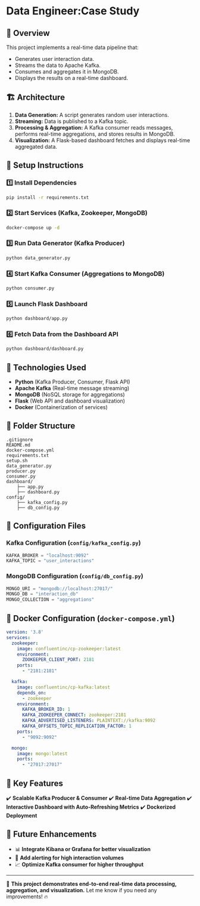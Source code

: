 # Data Engineer:Case Study

## 📌 Overview
This project implements a real-time data pipeline that:
- Generates user interaction data.
- Streams the data to Apache Kafka.
- Consumes and aggregates it in MongoDB.
- Displays the results on a real-time dashboard.

## 🏗️ Architecture
1. **Data Generation:** A script generates random user interactions.
2. **Streaming:** Data is published to a Kafka topic.
3. **Processing & Aggregation:** A Kafka consumer reads messages, performs real-time aggregations, and stores results in MongoDB.
4. **Visualization:** A Flask-based dashboard fetches and displays real-time aggregated data.

## 🚀 Setup Instructions
### **1️⃣ Install Dependencies**
```sh
pip install -r requirements.txt
```

### **2️⃣ Start Services (Kafka, Zookeeper, MongoDB)**
```sh
docker-compose up -d
```

### **3️⃣ Run Data Generator (Kafka Producer)**
```sh
python data_generator.py
```

### **4️⃣ Start Kafka Consumer (Aggregations to MongoDB)**
```sh
python consumer.py
```

### **5️⃣ Launch Flask Dashboard**
```sh
python dashboard/app.py
```

### **6️⃣ Fetch Data from the Dashboard API**
```sh
python dashboard/dashboard.py
```

## 🔧 Technologies Used
- **Python** (Kafka Producer, Consumer, Flask API)
- **Apache Kafka** (Real-time message streaming)
- **MongoDB** (NoSQL storage for aggregations)
- **Flask** (Web API and dashboard visualization)
- **Docker** (Containerization of services)

## 📂 Folder Structure
```
.gitignore
README.md
docker-compose.yml
requirements.txt
setup.sh
data_generator.py
producer.py
consumer.py
dashboard/
    ├── app.py
    ├── dashboard.py
config/
    ├── kafka_config.py
    ├── db_config.py
```

## 📝 Configuration Files
### **Kafka Configuration (`config/kafka_config.py`)**
```python
KAFKA_BROKER = "localhost:9092"
KAFKA_TOPIC = "user_interactions"
```

### **MongoDB Configuration (`config/db_config.py`)**
```python
MONGO_URI = "mongodb://localhost:27017/"
MONGO_DB = "interaction_db"
MONGO_COLLECTION = "aggregations"
```

## 🔄 Docker Configuration (`docker-compose.yml`)
```yaml
version: '3.8'
services:
  zookeeper:
    image: confluentinc/cp-zookeeper:latest
    environment:
      ZOOKEEPER_CLIENT_PORT: 2181
    ports:
      - "2181:2181"

  kafka:
    image: confluentinc/cp-kafka:latest
    depends_on:
      - zookeeper
    environment:
      KAFKA_BROKER_ID: 1
      KAFKA_ZOOKEEPER_CONNECT: zookeeper:2181
      KAFKA_ADVERTISED_LISTENERS: PLAINTEXT://kafka:9092
      KAFKA_OFFSETS_TOPIC_REPLICATION_FACTOR: 1
    ports:
      - "9092:9092"

  mongo:
    image: mongo:latest
    ports:
      - "27017:27017"
```

## 🎯 Key Features
✔️ **Scalable Kafka Producer & Consumer**
✔️ **Real-time Data Aggregation**
✔️ **Interactive Dashboard with Auto-Refreshing Metrics**
✔️ **Dockerized Deployment**

## 📌 Future Enhancements
- 📊 **Integrate Kibana or Grafana for better visualization**
- 🔔 **Add alerting for high interaction volumes**
- 📈 **Optimize Kafka consumer for higher throughput**

---
🚀 **This project demonstrates end-to-end real-time data processing, aggregation, and visualization.**
Let me know if you need any improvements! 🔥
